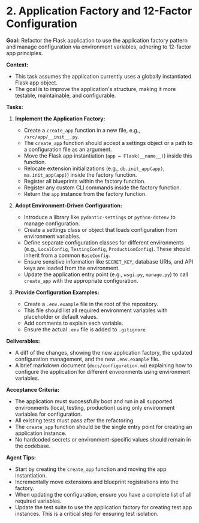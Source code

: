 # 2. Application Factory and 12-Factor Configuration

**Goal:** Refactor the Flask application to use the application factory pattern and manage configuration via environment variables, adhering to 12-factor app principles.

**Context:**
*   This task assumes the application currently uses a globally instantiated Flask app object.
*   The goal is to improve the application's structure, making it more testable, maintainable, and configurable.

**Tasks:**

1.  **Implement the Application Factory:**
    *   Create a `create_app` function in a new file, e.g., `/src/app/__init__.py`.
    *   The `create_app` function should accept a settings object or a path to a configuration file as an argument.
    *   Move the Flask app instantiation (`app = Flask(__name__)`) inside this function.
    *   Relocate extension initializations (e.g., `db.init_app(app)`, `ma.init_app(app)`) inside the factory function.
    *   Register all blueprints within the factory function.
    *   Register any custom CLI commands inside the factory function.
    *   Return the `app` instance from the factory function.

2.  **Adopt Environment-Driven Configuration:**
    *   Introduce a library like `pydantic-settings` or `python-dotenv` to manage configuration.
    *   Create a settings class or object that loads configuration from environment variables.
    *   Define separate configuration classes for different environments (e.g., `LocalConfig`, `TestingConfig`, `ProductionConfig`). These should inherit from a common `BaseConfig`.
    *   Ensure sensitive information like `SECRET_KEY`, database URIs, and API keys are loaded from the environment.
    *   Update the application entry point (e.g., `wsgi.py`, `manage.py`) to call `create_app` with the appropriate configuration.

3.  **Provide Configuration Examples:**
    *   Create a `.env.example` file in the root of the repository.
    *   This file should list all required environment variables with placeholder or default values.
    *   Add comments to explain each variable.
    *   Ensure the actual `.env` file is added to `.gitignore`.

**Deliverables:**
*   A diff of the changes, showing the new application factory, the updated configuration management, and the new `.env.example` file.
*   A brief markdown document (`docs/configuration.md`) explaining how to configure the application for different environments using environment variables.

**Acceptance Criteria:**
*   The application must successfully boot and run in all supported environments (local, testing, production) using only environment variables for configuration.
*   All existing tests must pass after the refactoring.
*   The `create_app` function should be the single entry point for creating an application instance.
*   No hardcoded secrets or environment-specific values should remain in the codebase.

**Agent Tips:**
*   Start by creating the `create_app` function and moving the app instantiation.
*   Incrementally move extensions and blueprint registrations into the factory.
*   When updating the configuration, ensure you have a complete list of all required variables.
*   Update the test suite to use the application factory for creating test app instances. This is a critical step for ensuring test isolation.
